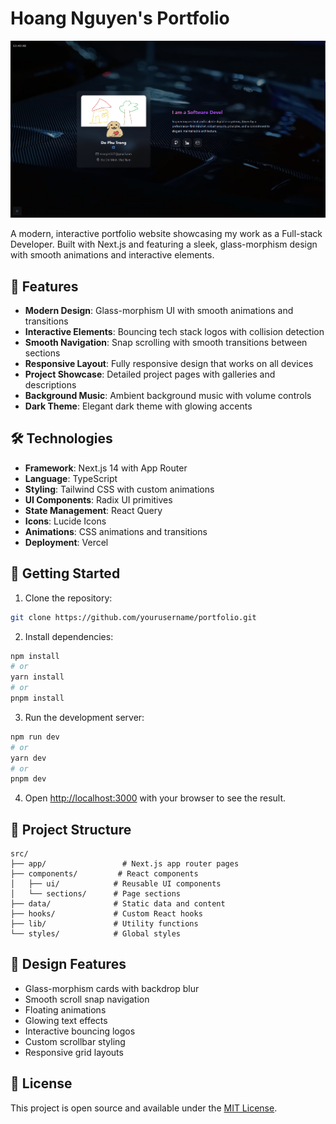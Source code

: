 # Hoang Nguyen's Portfolio

![Portfolio Preview](/preview.png)

A modern, interactive portfolio website showcasing my work as a Full-stack Developer. Built with Next.js and featuring a sleek, glass-morphism design with smooth animations and interactive elements.

## 🌟 Features

- **Modern Design**: Glass-morphism UI with smooth animations and transitions
- **Interactive Elements**: Bouncing tech stack logos with collision detection
- **Smooth Navigation**: Snap scrolling with smooth transitions between sections
- **Responsive Layout**: Fully responsive design that works on all devices
- **Project Showcase**: Detailed project pages with galleries and descriptions
- **Background Music**: Ambient background music with volume controls
- **Dark Theme**: Elegant dark theme with glowing accents

## 🛠️ Technologies

- **Framework**: Next.js 14 with App Router
- **Language**: TypeScript
- **Styling**: Tailwind CSS with custom animations
- **UI Components**: Radix UI primitives
- **State Management**: React Query
- **Icons**: Lucide Icons
- **Animations**: CSS animations and transitions
- **Deployment**: Vercel

## 🚀 Getting Started

1. Clone the repository:
```bash
git clone https://github.com/yourusername/portfolio.git
```

2. Install dependencies:
```bash
npm install
# or
yarn install
# or
pnpm install
```

3. Run the development server:
```bash
npm run dev
# or
yarn dev
# or
pnpm dev
```

4. Open [http://localhost:3000](http://localhost:3000) with your browser to see the result.

## 📁 Project Structure

```
src/
├── app/                 # Next.js app router pages
├── components/         # React components
│   ├── ui/            # Reusable UI components
│   └── sections/      # Page sections
├── data/              # Static data and content
├── hooks/             # Custom React hooks
├── lib/               # Utility functions
└── styles/            # Global styles
```

## 🎨 Design Features

- Glass-morphism cards with backdrop blur
- Smooth scroll snap navigation
- Floating animations
- Glowing text effects
- Interactive bouncing logos
- Custom scrollbar styling
- Responsive grid layouts

## 📄 License

This project is open source and available under the [MIT License](LICENSE).